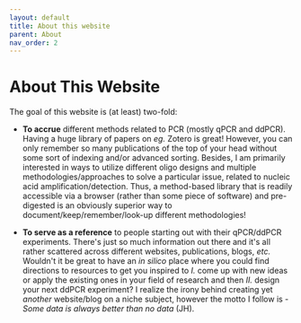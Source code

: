 ```yaml
---
layout: default
title: About this website
parent: About
nav_order: 2
---
```


# About This Website
The goal of this website is (at least) two-fold:

  - **To accrue** different methods related to PCR (mostly qPCR and ddPCR). Having a huge library of papers on *eg.* Zotero is great! However, you can only remember so many publications of the top of your head without some sort of indexing and/or advanced sorting. Besides, I am primarily interested in ways to utilize different oligo designs and multiple methodologies/approaches to solve a particular issue, related to nucleic acid amplification/detection. Thus, a method-based library that is readily accessible via a browser (rather than some piece of software) and pre-digested is an obviously superior way to document/keep/remember/look-up different methodologies!

  - **To serve as a reference** to people starting out with their qPCR/ddPCR experiments. There's just so much information out there and it's all rather scattered across different websites, publications, blogs, *etc.* Wouldn't it be great to have an *in silico* place where you could find directions to resources to get you inspired to *I.* come up with new ideas or apply the existing ones in your field of research and then *II.* design your next ddPCR experiment? I realize the irony behind creating yet *another* website/blog on a niche subject, however the motto I follow is - *Some data is always better than no data* (JH).         
